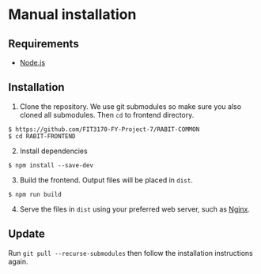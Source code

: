 # Manual installation

## Requirements

- [Node.js](https://nodejs.org)

## Installation

1. Clone the repository. We use git submodules so make sure you also cloned all submodules. Then `cd` to 
frontend directory.
```
$ https://github.com/FIT3170-FY-Project-7/RABIT-COMMON
$ cd RABIT-FRONTEND
```

2. Install dependencies
```
$ npm install --save-dev
```

3. Build the frontend. Output files will be placed in `dist`.
```
$ npm run build
```

4. Serve the files in `dist` using your preferred web server, such as [Nginx](nginx.md).

## Update 

Run `git pull --recurse-submodules` then follow the installation instructions again.